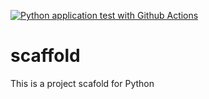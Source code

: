 [![Python application test with Github Actions](https://github.com/JorgeTiconaSanga/scaffold/actions/workflows/main.yml/badge.svg)](https://github.com/JorgeTiconaSanga/scaffold/actions/workflows/main.yml)

# scaffold
This is a project scafold for Python
